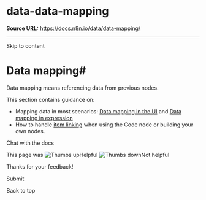 # data-data-mapping

**Source URL:** https://docs.n8n.io/data/data-mapping/

---

Skip to content 

[ ](https://github.com/n8n-io/n8n-docs/edit/main/docs/data/data-mapping/index.md "Edit this page")

# Data mapping#

Data mapping means referencing data from previous nodes. 

This section contains guidance on:

  * Mapping data in most scenarios: [Data mapping in the UI](data-mapping-ui/) and [Data mapping in expression](data-mapping-expressions/)
  * How to handle [item linking](data-item-linking/) when using the Code node or building your own nodes. 



Chat with the docs

This page was ![Thumbs up](/_images/assets/thumb_up.png)Helpful  ![Thumbs down](/_images/assets/thumb_down.png)Not helpful 

Thanks for your feedback! 

Submit 

Back to top
